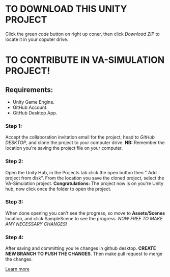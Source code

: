 # TO DOWNLOAD THIS UNITY PROJECT

Click the green *code* button on right up coner, then click *Download ZIP* to locate it in your coputer drive.

# TO CONTRIBUTE IN VA-SIMULATION PROJECT!

## Requirements:
- Unity Game Engine.
- GitHub Account.
- GitHub Desktop App.

### Step 1:
Accept the collaboration invitation email for the project, head to *GitHub DESKTOP*, and clone the project to your computer drive. 
**NB:** Remember the location you're saving the project file on your computer.

### Step 2:
Open the Unity Hub, in the Projects tab click the open button then " Add project from disk". From the location you save the cloned project, select the VA-Simulation project.
**Congratulations:** The project now is on you're Unity hub, now click once the folder to open the project.

### Step 3: 
When done opening you can't see the progress, so move to **Assets/Scenes** location, and click SampleScene to see the progress.
*NOW FREE TO MAKE ANY NECESSARY CHANGES!*

### Step 4:
After saving and committing you're changes in github desktop. **CREATE NEW BRANCH TO PUSH THE CHANGES**. Then make pull request to merge the changes.

[Learn more](https://www.youtube.com/watch?v=pNUdu-6ZNBg&t=4s)
